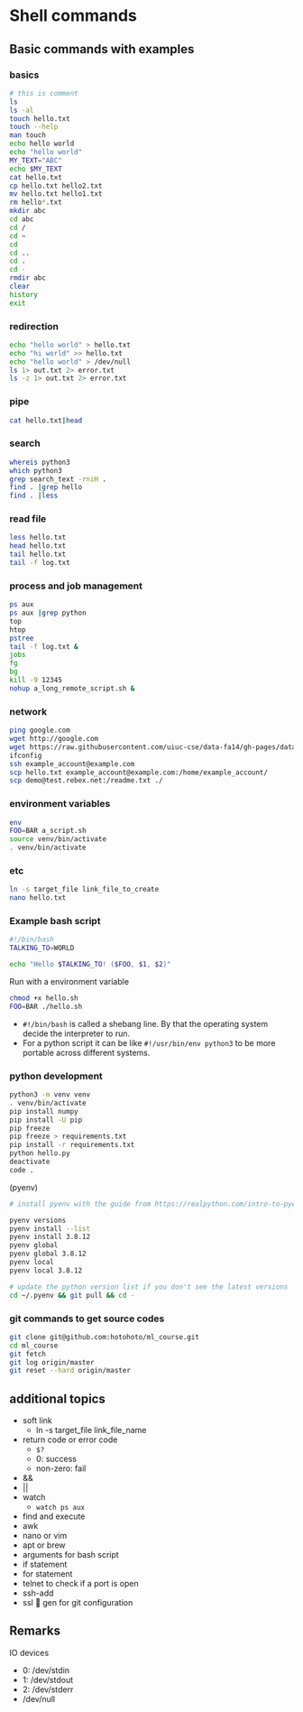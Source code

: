 # Shell commands

## Basic commands with examples

### basics

```bash
# this is comment
ls
ls -al
touch hello.txt
touch --help
man touch
echo hello world
echo "hello world"
MY_TEXT="ABC"
echo $MY_TEXT
cat hello.txt
cp hello.txt hello2.txt
mv hello.txt hello1.txt
rm hello*.txt
mkdir abc
cd abc
cd /
cd ~
cd
cd ..
cd .
cd -
rmdir abc
clear
history
exit
```

### redirection

```bash
echo "hello world" > hello.txt
echo "hi world" >> hello.txt
echo "hello world" > /dev/null
ls 1> out.txt 2> error.txt
ls -z 1> out.txt 2> error.txt
```

### pipe

```bash
cat hello.txt|head
```

### search

```bash
whereis python3
which python3
grep search_text -rniH .
find . |grep hello
find . |less
```

### read file

```bash
less hello.txt
head hello.txt
tail hello.txt
tail -f log.txt
```

### process and job management

```bash
ps aux
ps aux |grep python
top
htop
pstree
tail -f log.txt &
jobs
fg
bg
kill -9 12345
nohup a_long_remote_script.sh &
```

### network

```bash
ping google.com
wget http://google.com
wget https://raw.githubusercontent.com/uiuc-cse/data-fa14/gh-pages/data/iris.csv
ifconfig
ssh example_account@example.com
scp hello.txt example_account@example.com:/home/example_account/
scp demo@test.rebex.net:/readme.txt ./
```

### environment variables

```bash
env
FOO=BAR a_script.sh
source venv/bin/activate
. venv/bin/activate
```

### etc

```bash
ln -s target_file link_file_to_create
nano hello.txt
```

### Example bash script

```bash
#!/bin/bash
TALKING_TO=WORLD

echo "Hello $TALKING_TO! ($FOO, $1, $2)"
```

Run with a environment variable

```bash
chmod +x hello.sh
FOO=BAR ./hello.sh
```

- `#!/bin/bash` is called a shebang line. By that the operating system decide the interpreter to run.
- For a python script it can be like `#!/usr/bin/env python3` to be more portable across different systems.

### python development

```bash
python3 -m venv venv
. venv/bin/activate
pip install numpy
pip install -U pip
pip freeze
pip freeze > requirements.txt
pip install -r requirements.txt
python hello.py
deactivate
code .
```

(pyenv)

```bash
# install pyenv with the guide from https://realpython.com/intro-to-pyenv/

pyenv versions
pyenv install --list
pyenv install 3.8.12
pyenv global
pyenv global 3.8.12
pyenv local
pyenv local 3.8.12

# update the python version list if you don't see the latest versions
cd ~/.pyenv && git pull && cd -
```

### git commands to get source codes

```bash
git clone git@github.com:hotohoto/ml_course.git
cd ml_course
git fetch
git log origin/master
git reset --hard origin/master
```

## additional topics

- soft link
  - ln -s target_file link_file_name
- return code or error code
  - `$?`
  - 0: success
  - non-zero: fail
- &&
- ||
- watch
  - `watch ps aux`
- find and execute
- awk
- nano or vim
- apt or brew
- arguments for bash script
- if statement
- for statement
- telnet to check if a port is open
- ssh-add
- ssl 🔑 gen for git configuration

## Remarks

IO devices

- 0: /dev/stdin
- 1: /dev/stdout
- 2: /dev/stderr
- /dev/null
